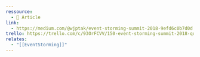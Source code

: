 ```yaml
---
ressource:
  - 📰 Article
link:
  - https://medium.com/@wjptak/event-storming-summit-2018-9efd6c0b7d0d
trello: https://trello.com/c/93OrFCVV/150-event-storming-summit-2018-quick-recap-of-the-first-event-storming-by-wojtek-ptak-medium
relates:
  - "[[EventStorming]]"
---
```

